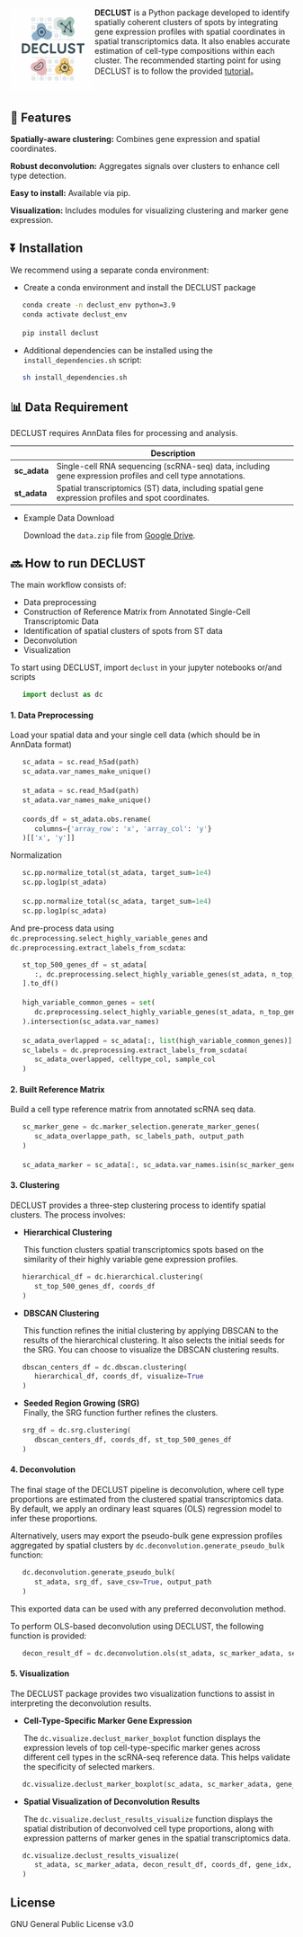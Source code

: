 #  <img src="./logo.png" align="left" height="150" /></a>

<strong>DECLUST</strong> is a Python package developed to identify spatially coherent clusters of spots by integrating gene expression profiles with spatial coordinates in spatial transcriptomics data. It also enables accurate estimation of cell-type compositions within each cluster. The recommended starting point for using DECLUST is to follow the provided <a href="https://github.com/Qingyueee/DECLUST/blob/main/tutorial.ipynb" target="_blank">tutorial</a>。


<br> 

## 🌟 Features

 **Spatially-aware clustering:** Combines gene expression and spatial coordinates.

 **Robust deconvolution:** Aggregates signals over clusters to enhance cell type detection.

 **Easy to install:** Available via pip.

 **Visualization:** Includes modules for visualizing clustering and marker gene expression.

## ⏬ Installation

We recommend using a separate conda environment:

- Create a conda environment and install the DECLUST package

```bash
   conda create -n declust_env python=3.9
   conda activate declust_env

   pip install declust
```

- Additional dependencies can be installed using the `install_dependencies.sh` script:

```bash
   sh install_dependencies.sh
```

## 📊 Data Requirement

DECLUST requires AnnData files for processing and analysis. 

|             | Description                                                                                 |
|----------------------|---------------------------------------------------------------------------------------------|
| **sc_adata**    | Single-cell RNA sequencing (scRNA-seq) data, including gene expression profiles and cell type annotations.|
| **st_adata**    | Spatial transcriptomics (ST) data, including spatial gene expression profiles and spot coordinates. |

- Example Data Download  

   Download the `data.zip` file from [Google Drive](https://drive.google.com/uc?export=download&id=1LrSQYf1_IqQzxx7GeJrbBsEyuLLHHERC).


## 🔜 How to run DECLUST

The main workflow consists of:

- Data preprocessing
- Construction of Reference Matrix from Annotated Single-Cell Transcriptomic Data
- Identification of spatial clusters of spots from ST data
- Deconvolution
- Visualization

To start using DECLUST, import `declust` in your jupyter notebooks or/and scripts

```python
   import declust as dc
```

#### 1. Data Preprocessing

Load your spatial data and your single cell data (which should be in AnnData format)

```python
   sc_adata = sc.read_h5ad(path)
   sc_adata.var_names_make_unique()

   st_adata = sc.read_h5ad(path)
   st_adata.var_names_make_unique()

   coords_df = st_adata.obs.rename(
      columns={'array_row': 'x', 'array_col': 'y'}
   )[['x', 'y']]
```

Normalization

```python
   sc.pp.normalize_total(st_adata, target_sum=1e4)
   sc.pp.log1p(st_adata)

   sc.pp.normalize_total(sc_adata, target_sum=1e4)
   sc.pp.log1p(sc_adata)
```

And pre-process data using `dc.preprocessing.select_highly_variable_genes` and `dc.preprocessing.extract_labels_from_scdata`:

```python
   st_top_500_genes_df = st_adata[
      :, dc.preprocessing.select_highly_variable_genes(st_adata, n_top_genes=500)
   ].to_df()

   high_variable_common_genes = set(
      dc.preprocessing.select_highly_variable_genes(st_adata, n_top_genes=5000)
   ).intersection(sc_adata.var_names)

   sc_adata_overlapped = sc_adata[:, list(high_variable_common_genes)].copy()
   sc_labels = dc.preprocessing.extract_labels_from_scdata(
      sc_adata_overlapped, celltype_col, sample_col
   )
```

#### 2. Built Reference Matrix

Build a cell type reference matrix from annotated scRNA seq data.

```python
   sc_marker_gene = dc.marker_selection.generate_marker_genes(
      sc_adata_overlappe_path, sc_labels_path, output_path
   )

   sc_adata_marker = sc_adata[:, sc_adata.var_names.isin(sc_marker_gene_df.index)].copy()
```

#### 3. Clustering

DECLUST provides a three-step clustering process to identify spatial clusters. The process involves:

-  **Hierarchical Clustering**  

   This function clusters spatial transcriptomics spots based on the similarity of their highly variable gene expression profiles.
   
```python
   hierarchical_df = dc.hierarchical.clustering(
      st_top_500_genes_df, coords_df
   )
```

- **DBSCAN Clustering**  

   This function refines the initial clustering by applying DBSCAN to the results of the hierarchical clustering. It also selects the initial seeds for the SRG. You can choose to visualize the DBSCAN clustering results.
   
```python
   dbscan_centers_df = dc.dbscan.clustering(
      hierarchical_df, coords_df, visualize=True
   )
```

- **Seeded Region Growing (SRG)**  
   Finally, the SRG function further refines the clusters.
   
```python
   srg_df = dc.srg.clustering(
      dbscan_centers_df, coords_df, st_top_500_genes_df
   )
```

#### 4. Deconvolution

The final stage of the DECLUST pipeline is deconvolution, where cell type proportions are estimated from the clustered spatial transcriptomics data. By default, we apply an ordinary least squares (OLS) regression model to infer these proportions.

Alternatively, users may export the pseudo-bulk gene expression profiles aggregated by spatial clusters by `dc.deconvolution.generate_pseudo_bulk` function:

```python
   dc.deconvolution.generate_pseudo_bulk(
      st_adata, srg_df, save_csv=True, output_path
   )
```
This exported data can be used with any preferred deconvolution method.

To perform OLS-based deconvolution using DECLUST, the following function is provided:

```python
   decon_result_df = dc.deconvolution.ols(st_adata, sc_marker_adata, seg_df)
```

#### 5. Visualization

The DECLUST package provides two visualization functions to assist in interpreting the deconvolution results.

- **Cell-Type-Specific Marker Gene Expression**

   The `dc.visualize.declust_marker_boxplot` function displays the expression levels of top cell-type-specific marker genes across different cell types in the scRNA-seq reference data. This helps validate the specificity of selected markers.

```python
   dc.visualize.declust_marker_boxplot(sc_adata, sc_marker_adata, gene_idx)
```

- **Spatial Visualization of Deconvolution Results**

   The `dc.visualize.declust_results_visualize` function displays the spatial distribution of deconvolved cell type proportions, along with expression patterns of marker genes in the spatial transcriptomics data.

```python
   dc.visualize.declust_results_visualize(
      st_adata, sc_marker_adata, decon_result_df, coords_df, gene_idx, cell_type_idx
   )
```

## License  

GNU General Public License v3.0
